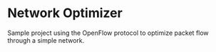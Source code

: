 Network Optimizer
=================
Sample project using the OpenFlow protocol to optimize
packet flow through a simple network.